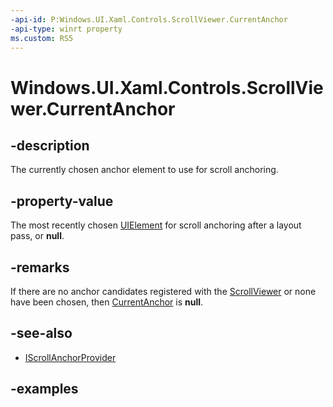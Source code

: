 ```yaml
---
-api-id: P:Windows.UI.Xaml.Controls.ScrollViewer.CurrentAnchor
-api-type: winrt property
ms.custom: RS5
---
```


<!-- Property syntax.
public UIElement CurrentAnchor { get; }
-->

# Windows.UI.Xaml.Controls.ScrollViewer.CurrentAnchor

## -description

The currently chosen anchor element to use for scroll anchoring.

## -property-value

The most recently chosen [UIElement](../windows.ui.xaml/uielement.md) for scroll anchoring after a layout pass, or **null**.

## -remarks

If there are no anchor candidates registered with the [ScrollViewer](scrollviewer.md) or none have been chosen, then [CurrentAnchor](scrollviewer_currentanchor.md) is **null**.

## -see-also

* [IScrollAnchorProvider](iscrollanchorprovider.md)

## -examples

